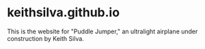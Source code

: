 # keithsilva.github.io
This is the website for "Puddle Jumper," an ultralight airplane under construction by Keith Silva.

